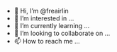 - 👋 Hi, I’m @freairlin
- 👀 I’m interested in ...
- 🌱 I’m currently learning ...
- 💞️ I’m looking to collaborate on ...
- 📫 How to reach me ...

<!---
freairlin/freairlin is a ✨ special ✨ repository because its `README.md` (this file) appears on your GitHub profile.
You can click the Preview link to take a look at your changes.
--->
